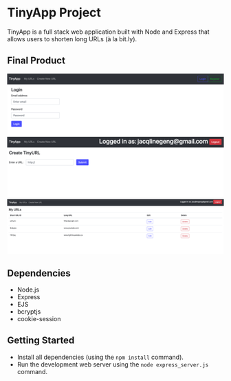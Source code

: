 # TinyApp Project

TinyApp is a full stack web application built with Node and Express that allows users to shorten long URLs (à la bit.ly).

## Final Product

!["login page"](https://github.com/jacqlinegeng/tinyapp/blob/main/docs/login-page.png?raw=true)
!["urls creation page"](https://github.com/jacqlinegeng/tinyapp/blob/main/docs/url-creation-page.png?raw=true)
!["urls list page"](https://github.com/jacqlinegeng/tinyapp/blob/main/docs/urls_list.png?raw=true)

## Dependencies

- Node.js
- Express
- EJS
- bcryptjs
- cookie-session

## Getting Started

- Install all dependencies (using the `npm install` command).
- Run the development web server using the `node express_server.js` command.

